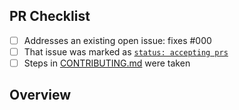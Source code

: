 <!-- 👋 Hi, thanks for sending a PR to astro-qr-code! 💖
Please fill out all fields below and make sure each item is true and [x] checked.
Otherwise we may not be able to review your PR. -->

## PR Checklist

- [ ] Addresses an existing open issue: fixes #000
- [ ] That issue was marked as [`status: accepting prs`](https://github.com/JoshuaKGoldberg/astro-qr-code/issues?q=is%3Aopen+is%3Aissue+label%3A%22status%3A+accepting+prs%22)
- [ ] Steps in [CONTRIBUTING.md](https://github.com/JoshuaKGoldberg/astro-qr-code/blob/main/.github/CONTRIBUTING.md) were taken

## Overview

<!-- Description of what is changed and how the code change does that. -->

